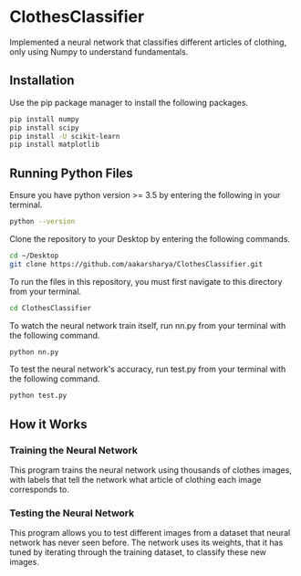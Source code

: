 # ClothesClassifier
Implemented a neural network that classifies different articles of clothing, only using Numpy to understand fundamentals.

## Installation
Use the pip package manager to install the following packages.
```bash
pip install numpy
pip install scipy
pip install -U scikit-learn
pip install matplotlib
```

## Running Python Files
Ensure you have python version >= 3.5 by entering the following in your terminal.
```bash
python --version
```
Clone the repository to your Desktop by entering the following commands.
```bash
cd ~/Desktop
git clone https://github.com/aakarsharya/ClothesClassifier.git
```
To run the files in this repository, you must first navigate to this directory from your terminal.
```bash
cd ClothesClassifier
```
To watch the neural network train itself, run nn.py from your terminal with the following command.
```bash
python nn.py
```
To test the neural network's accuracy, run test.py from your terminal with the following command.
```bash
python test.py
```

## How it Works
### Training the Neural Network
This program trains the neural network using thousands of clothes images, with labels that tell the network what article of clothing each image corresponds to. 

### Testing the Neural Network
This program allows you to test different images from a dataset that neural network has never seen before. The network uses its weights, that it has tuned by iterating through the training dataset, to classify these new images.